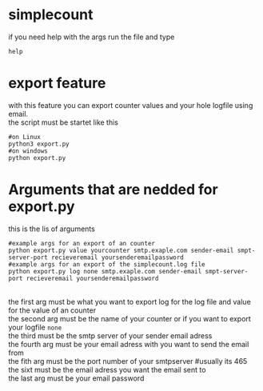 # simplecount
if you need help with the args run the file and type
```
help
```
# export feature
with this feature you can export counter values and your hole logfile using email.\
the script must be startet like this
```
#on Linux
python3 export.py
#on windows
python export.py
```
# Arguments that are nedded for export.py

this is the lis of arguments
```
#example args for an export of an counter
python export.py value yourcounter smtp.exaple.com sender-email smpt-server-port recieveremail yoursenderemailpassword
#example args for an export of the simplecount.log file
python export.py log none smtp.exaple.com sender-email smpt-server-port recieveremail yoursenderemailpassword
```
\
the first arg must be what you want to export log for the log file and value for the value of an counter\
the second arg must be the name of your counter or if you want to export your logfile ```none```\
the third must be the smtp server of your sender email adress\
the fourth arg must be your email adress with you want to send the email from\
the fith arg must be the port number of your smtpserver  #usually its 465\
the sixt must be the email adress you want the email sent to\
the last arg must be your email password